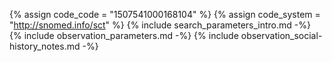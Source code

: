 {% assign code_code = "1507541000168104" %}
{% assign code_system = "http://snomed.info/sct" %}
{% include search_parameters_intro.md -%}
{% include observation_parameters.md -%}
{% include observation_social-history_notes.md -%}

